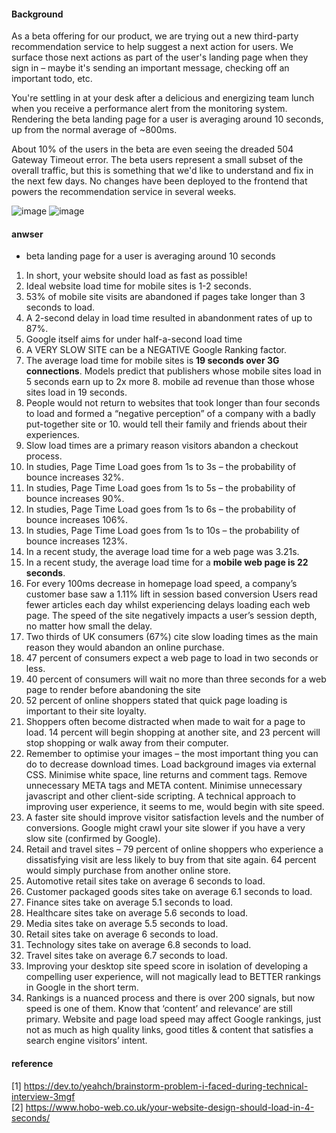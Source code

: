 #### Background
As a beta offering for our product, we are trying out a new third-party recommendation service to help suggest a next action for users. We surface those next actions as part of the user's landing page when they sign in – maybe it's sending an important message, checking off an important todo, etc.

You're settling in at your desk after a delicious and energizing team lunch when you receive a performance alert from the monitoring system. Rendering the beta landing page for a user is averaging around 10 seconds, up from the normal average of ~800ms.

About 10% of the users in the beta are even seeing the dreaded 504 Gateway Timeout error. The beta users represent a small subset of the overall traffic, but this is something that we'd like to understand and fix in the next few days.
No changes have been deployed to the frontend that powers the recommendation service in several weeks.

![image](https://github.com/taixingbi/interview-question/blob/master/general/loading%20web%20slowly/2.png)
![image](https://github.com/taixingbi/interview-question/blob/master/general/loading%20web%20slowly/3.png)

#### anwser
* beta landing page for a user is averaging around 10 seconds
1. In short, your website should load as fast as possible!
2. Ideal website load time for mobile sites is 1-2 seconds.
3. 53% of mobile site visits are abandoned if pages take longer than 3 seconds to load.
4. A 2-second delay in load time resulted in abandonment rates of up to 87%.
5. Google itself aims for under half-a-second load time
6. A VERY SLOW SITE can be a NEGATIVE Google Ranking factor.
7. The average load time for mobile sites is **19 seconds over 3G connections**. Models predict that publishers whose mobile sites load in 5 seconds earn up to 2x more 8. mobile ad revenue than those whose sites load in 19 seconds.
9. People would not return to websites that took longer than four seconds to load and formed a “negative perception” of a company with a badly put-together site or 10. would tell their family and friends about their experiences.
11. Slow load times are a primary reason visitors abandon a checkout process.
12. In studies, Page Time Load goes from 1s to 3s – the probability of bounce increases 32%.
13. In studies, Page Time Load goes from 1s to 5s – the probability of bounce increases 90%.
14. In studies, Page Time Load goes from 1s to 6s – the probability of bounce increases 106%.
15. In studies, Page Time Load goes from 1s to 10s – the probability of bounce increases 123%.
16. In a recent study, the average load time for a web page was 3.21s.
17. In a recent study, the average load time for a **mobile web page is 22 seconds**.
18. For every 100ms decrease in homepage load speed, a company’s customer base saw a 1.11% lift in session based conversion
Users read fewer articles each day whilst experiencing delays loading each web page. The speed of the site negatively impacts a user’s session depth, no matter how small the delay.
19. Two thirds of UK consumers (67%) cite slow loading times as the main reason they would abandon an online purchase.
20. 47 percent of consumers expect a web page to load in two seconds or less.
21. 40 percent of consumers will wait no more than three seconds for a web page to render before abandoning the site
22. 52 percent of online shoppers stated that quick page loading is important to their site loyalty.
23. Shoppers often become distracted when made to wait for a page to load. 14 percent will begin shopping at another site, and 23 percent will stop shopping or walk away from their computer.
24. Remember to optimise your images – the most important thing you can do to decrease download times. Load background images via external CSS. Minimise white space, line returns and comment tags. Remove unnecessary META tags and META content. Minimise unnecessary javascript and other client-side scripting.  A technical approach to improving user experience, it seems to me, would begin with site speed.
25. A faster site should improve visitor satisfaction levels and the number of conversions.
Google might crawl your site slower if you have a very slow site (confirmed by Google).
26. Retail and travel sites – 79 percent of online shoppers who experience a dissatisfying visit are less likely to buy from that site again. 64 percent would simply purchase from another online store.
26. Automotive retail sites take on average 6 seconds to load.
27. Customer packaged goods sites take on average 6.1 seconds to load.
28. Finance sites take on average 5.1 seconds to load.
29. Healthcare sites take on average 5.6 seconds to load.
30. Media sites take on average 5.5 seconds to load.
31. Retail sites take on average 6 seconds to load.
32. Technology sites take on average 6.8 seconds to load.
33. Travel sites take on average 6.7 seconds to load.
34. Improving your desktop site speed score in isolation of developing a compelling user experience, will not magically lead to BETTER rankings in Google in the short term.
35. Rankings is a nuanced process and there is over 200 signals, but now speed is one of them. Know that ‘content’ and relevance’ are still primary. Website and page load speed may affect Google rankings, just not as much as high quality links, good titles & content that satisfies a search engine visitors’ intent.



#### reference
[1] https://dev.to/yeahch/brainstorm-problem-i-faced-during-technical-interview-3mgf          
[2] https://www.hobo-web.co.uk/your-website-design-should-load-in-4-seconds/
